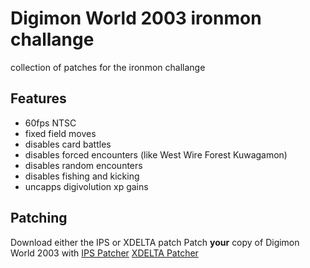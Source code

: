 # Digimon World 2003 ironmon challange
collection of patches for the ironmon challange

## Features
- 60fps NTSC
- fixed field moves
- disables card battles
- disables forced encounters (like West Wire Forest Kuwagamon)
- disables random encounters
- disables fishing and kicking
- uncapps digivolution xp gains

## Patching
Download either the IPS or XDELTA patch
Patch **your** copy of Digimon World 2003 with
[IPS Patcher](https://www.romhacking.net/patch/)
[XDELTA Patcher](https://www.romhacking.net/utilities/598/)
